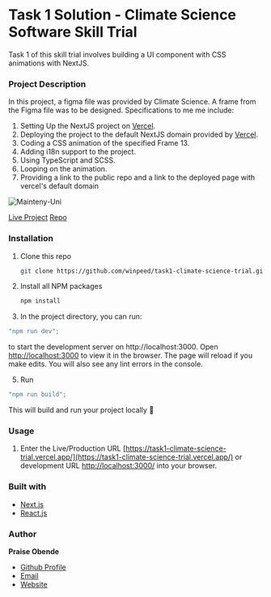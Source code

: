 # Task 1 Solution - Climate Science Software Skill Trial

Task 1 of this skill trial involves building a UI component with CSS animations with NextJS.

### Project Description

In this project, a figma file was provided by Climate Science. A frame from the Figma file was to be designed. Specifications to me me include:

1. Setting Up the NextJS project on [Vercel](https://vercel.com/ "Vercel").
2. Deploying the project to the default NextJS domain provided by [Vercel](https://vercel.com/ "Vercel").
3. Coding a CSS animation of the specified Frame 13.
4. Adding i18n support to the project.
5. Using TypeScript and SCSS.
6. Looping on the animation.
7. Providing a link to the public repo and a link to the deployed page with vercel's default domain

![Mainteny-Uni](https://user-images.githubusercontent.com/28057919/147680932-f15a7954-4da9-45bf-a933-31edc37cec17.JPG)

[Live Project](https://task1-climate-science-trial.vercel.app/ "Live Project")
[Repo](https://github.com/winpeed/task1-climate-science-trial "Repo")

### Installation

1. Clone this repo
   ```sh
   git clone https://github.com/winpeed/task1-climate-science-trial.git
   ```
2. Install all NPM packages

   ```sh
   npm install
   ```

3. In the project directory, you can run:

```js
"npm run dev";
```

to start the development server on http://localhost:3000.
Open [http://localhost:3000](http://localhost:3000) to view it in the browser. The page will reload if you make edits. You will also see any lint errors in the console.

5. Run

```js
"npm run build";
```

This will build and run your project locally 🚀

### Usage

1. Enter the Live/Production URL [https://task1-climate-science-trial.vercel.app/](https://task1-climate-science-trial.vercel.app/) or development URL [http://localhost:3000/](http://localhost:3000/) into your browser.

### Built with

- [Next.js](https://nextjs.org/)
- [React.js](https://reactjs.org/)

### Author

**Praise Obende**

- [Github Profile](https://github.com/winpeed "winpeed")
- [Email](mailto:praiseobende@yahoo.com?subject=Hi% "Hi!")
- [Website](https://winpeed.com "Welcome")
